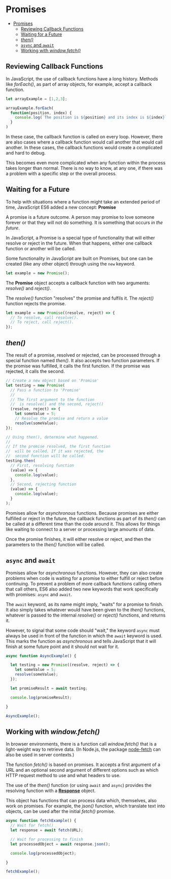 # Promises

- [Promises](#promises)
  - [Reviewing Callback Functions](#reviewing-callback-functions)
  - [Waiting for a Future](#waiting-for-a-future)
  - [*then()*](#then)
  - [`async` and `await`](#async-and-await)
  - [Working with *window.fetch()*](#working-with-windowfetch)

## Reviewing Callback Functions

In JavaScript, the use of callback functions have a long history. Methods like *forEach()*, as part of array objects, for example, accept a callback function.

```javascript
let arrayExample = [1,2,3];

arrayExample.forEach(
  function(position, index) {
    console.log(`The position is ${position} and its index is ${index}`);
  }
)
```

In these case, the callback function is called on every loop. However, there are also cases where a callback function would call another that would call another. In these cases, the callback functions would create a complicated and hard to debug.

This becomes even more complicated when any function within the process takes longer than normal. There is no way to know, at any one, if there was a problem with a specific step or the overall process.

## Waiting for a Future

To help with situations where a function might take an extended period of time, JavaScript ES6 added a new concept: **Promise**

A promise is a future outcome. A person may promise to love someone forever or that they will not do something. It is something that occurs *in the future*.

In JavaScript, a Promise is a special type of functionality that will either resolve or reject in the future. When that happens, either one callback function or another will be called.

Some functionality in JavaScript are built on Promises, but one can be created (like any other object) through using the `new` keyword.

```javascript
let example = new Promise();
```

The **Promise** object accepts a callback function with two arguments: *resolve()* and *reject()*. 

The *resolve()* function "resolves" the promise and fulfils it. The *reject()* function rejects the promise.

```javascript
let example = new Promise((resolve, reject) => {
  // To resolve, call resolve().
  // To reject, call reject().
});
```

## *then()*

The result of a promise, resolved or rejected, can be processed through a special function named *then()*. It also accepts two function parameters. If the promise was fulfilled, it calls the first function. If the promise was rejected, it calls the second.

```javascript
// Create a new object based on 'Promise'
let testing = new Promise(
  // Pass a function to 'Promise'
  //
  // The first argument to the function
  //  is resolve() and the second, reject()
  (resolve, reject) => {
    let someValue = 5;
    // Resolve the promise and return a value
    resolve(someValue);
});

// Using then(), determine what happened.
//
// If the promise resolved, the first function
//  will be called. If it was rejected, the
//  second function will be called.
testing.then(
  // First, resolving function
  (value) => {
    console.log(value);
  },
  // Second, rejecting function
  (value) => {
    console.log(value);
  }
);
```

Promises allow for *asynchronous* functions. Because promises are either fulfilled or reject in the future, the callback functions as part of its *then()* can be called at a different time than the code around it. This allows for things like waiting to connect to a server or processing large amounts of data. 

Once the promise finishes, it will either resolve or reject, and then the parameters to the *then()* function will be called.

## `async` and `await`

Promises allow for *asynchronous* functions. However, they can also create problems when code is waiting for a promise to either fulfill or reject before continuing. To prevent a problem of more callback functions calling others that call others, ES6 also added two new keywords that work specifically with promises: `async` and `await`.

The `await` keyword, as its name might imply, "waits" for a promise to finish. It also simply takes whatever would have been given to the *then()* functions, whatever is passed to the internal *resolve()* or *reject()* functions, and returns it.

However, to signal that some code should "wait," the keyword `async` must always be used in front of the function in which the `await` keyword is used. This marks the function as *asynchronous* and tells JavaScript that it will finish at some future point and it should not wait for it.

```javascript
async function AsyncExample() {

  let testing = new Promise((resolve, reject) => {
    let someValue = 5;
    resolve(someValue);
  });

  let promiseResult = await testing;

  console.log(promiseResult);

}

AsyncExample();
```

## Working with *window.fetch()*

In browser environments, there is a function call *window.fetch()* that is a light-weight way to retrieve data. (In Node.js, the package [node-fetch](https://www.npmjs.com/package/node-fetch) can also be used in server contexts.)

The function *fetch()* is based on promises. It accepts a first argument of a URL and an optional second argument of different options such as which HTTP request method to use and what headers to use.

The use of the *then()* function (or using `await` and `async`) provides the resolving function with a **[Response](https://developer.mozilla.org/en-US/docs/Web/API/Response)** object.

This object has functions that can process data which, themselves, also work on promises. For example, the *json()* function, which translate text into objects, can be used after the initial *fetch()* promise.

```javascript
async function fetchExample() {
  // Wait for fetch()
  let response = await fetch(URL);

  // Wait for processing to finish
  let processedObject = await response.json();

  console.log(processedObject);

}

fetchExample();
```
